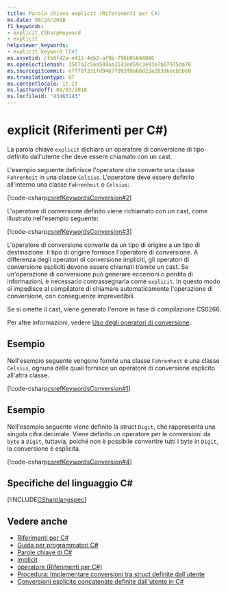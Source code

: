 ```yaml
---
title: Parola chiave explicit (Riferimenti per C#)
ms.date: 08/24/2018
f1_keywords:
- explicit_CSharpKeyword
- explicit
helpviewer_keywords:
- explicit keyword [C#]
ms.assetid: cfb8f42a-e411-4db2-af9b-796b05644846
ms.openlocfilehash: 3567a2c5aa549aa3141ed59c3e93e7b07975da70
ms.sourcegitcommit: efff8f331fd9467f093f8ab8d23a203d6ecb5b60
ms.translationtype: HT
ms.contentlocale: it-IT
ms.lasthandoff: 09/03/2018
ms.locfileid: "43463143"
---
```

# <a name="explicit-c-reference"></a>explicit (Riferimenti per C#)

La parola chiave `explicit` dichiara un operatore di conversione di tipo definito dall'utente che deve essere chiamato con un cast.

L'esempio seguente definisce l'operatore che converte una classe `Fahrenheit` in una classe `Celsius`. L'operatore deve essere definito all'interno una classe `Fahrenheit` o `Celsius`:

[!code-csharp[csrefKeywordsConversion#2](~/samples/snippets/csharp/VS_Snippets_VBCSharp/csrefKeywordsConversion/CS/csrefKeywordsConversion.cs#2)]

L'operatore di conversione definito viene richiamato con un cast, come illustrato nell'esempio seguente:

[!code-csharp[csrefKeywordsConversion#3](~/samples/snippets/csharp/VS_Snippets_VBCSharp/csrefKeywordsConversion/CS/csrefKeywordsConversion.cs#3)]

L'operatore di conversione converte da un tipo di origine a un tipo di destinazione. Il tipo di origine fornisce l'operatore di conversione. A differenza degli operatori di conversione impliciti, gli operatori di conversione espliciti devono essere chiamati tramite un cast. Se un'operazione di conversione può generare eccezioni o perdita di informazioni, è necessario contrassegnarla come `explicit`. In questo modo si impedisce al compilatore di chiamare automaticamente l'operazione di conversione, con conseguenze imprevedibili.

Se si omette il cast, viene generato l'errore in fase di compilazione CS0266.

Per altre informazioni, vedere [Uso degli operatori di conversione](../../programming-guide/statements-expressions-operators/using-conversion-operators.md).

## <a name="example"></a>Esempio

Nell'esempio seguente vengono fornite una classe `Fahrenheit` e una classe `Celsius`, ognuna delle quali fornisce un operatore di conversione esplicito all'altra classe.

[!code-csharp[csrefKeywordsConversion#1](~/samples/snippets/csharp/VS_Snippets_VBCSharp/csrefKeywordsConversion/CS/csrefKeywordsConversion.cs#1)]

## <a name="example"></a>Esempio

Nell'esempio seguente viene definito la struct `Digit`, che rappresenta una singola cifra decimale. Viene definito un operatore per le conversioni da `byte` a `Digit`, tuttavia, poiché non è possibile convertire tutti i byte in `Digit`, la conversione è esplicita.

[!code-csharp[csrefKeywordsConversion#4](~/samples/snippets/csharp/VS_Snippets_VBCSharp/csrefKeywordsConversion/CS/csrefKeywordsConversion.cs#4)]

## <a name="c-language-specification"></a>Specifiche del linguaggio C#

[!INCLUDE[CSharplangspec](~/includes/csharplangspec-md.md)]

## <a name="see-also"></a>Vedere anche

- [Riferimenti per C#](../index.md)  
- [Guida per programmatori C#](../../programming-guide/index.md)  
- [Parole chiave di C#](index.md)  
- [implicit](implicit.md)  
- [operatore (Riferimenti per C#)](operator.md)  
- [Procedura: Implementare conversioni tra struct definite dall'utente](../../programming-guide/statements-expressions-operators/how-to-implement-user-defined-conversions-between-structs.md)  
- [Conversioni esplicite concatenate definite dall'utente in C#](https://blogs.msdn.microsoft.com/ericlippert/2007/04/16/chained-user-defined-explicit-conversions-in-c/)  
